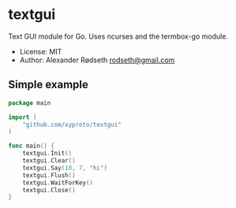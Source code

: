 textgui
=======

Text GUI module for Go. Uses ncurses and the termbox-go module.

* License: MIT
* Author: Alexander Rødseth <rodseth@gmail.com>


Simple example
--------------

```go
package main

import (
	"github.com/xyproto/textgui"
)

func main() {
	textgui.Init()
	textgui.Clear()
	textgui.Say(10, 7, "hi")
	textgui.Flush()
	textgui.WaitForKey()
	textgui.Close()
}
```

